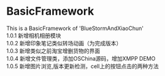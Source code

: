 # BasicFramework
This is a BasicFramework of 'BlueStormAndXiaoChun'</br>
1.0.1 新增相机相册模块<CameraAlbumVC></br>
1.0.2 新增印象笔记类似转场动画（为完成版本）</br>
1.0.3 新增类似之前淘宝增删货物的界面 </br>
1.0.4 新增文件管理类，添加OSChina源码，增加XMPP DEMO</br>
1.0.5 新增图片浏览,版本更新检测，cell上的按钮点击的两种方法</br>
</br>
</br>
</br>
</br>
</br>
</br>

